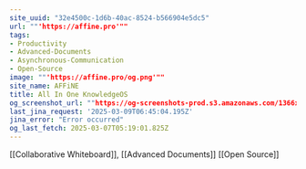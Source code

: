 ```yaml
---
site_uuid: "32e4500c-1d6b-40ac-8524-b566904e5dc5"
url: ""'https://affine.pro'""
tags:
- Productivity
- Advanced-Documents
- Asynchronous-Communication
- Open-Source
image: ""'https://affine.pro/og.png'""
site_name: AFFiNE
title: All In One KnowledgeOS
og_screenshot_url: ""https://og-screenshots-prod.s3.amazonaws.com/1366x768/80/false/beacad3f444fa77926fe27db0e81be5e8a3e2e77be4fb4fcca12eb781393b5cb.jpeg""
last_jina_request: '2025-03-09T06:45:04.195Z'
jina_error: "Error occurred"
og_last_fetch: 2025-03-07T05:19:01.825Z
---
```

[[Collaborative Whiteboard]], [[Advanced Documents]]
[[Open Source]]
